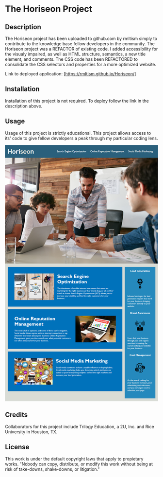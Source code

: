 # The Horiseon Project 

## Description

The Horiseon project has been uploaded to github.com by rmltism simply to contribute to the knowledge base fellow developers in the community.  The Horiseon project was a REFACTOR of existing code.  I added accessibility for the visualy impaired, as well as HTML structure, semantics, a new title element, and comments.  The CSS code has been REFACTORED to consolidate the CSS selectors and properties for a more optimized website.

Link to deployed application: [https://rmltism.github.io/Horiseon/] 


## Installation

Installation of this project is not required.  To deploy follow the link in the description above.


## Usage

Usage of this project is strictly educational.  This project allows access to its' code to give fellow developers a peak through my particular coding lens. 

![Horiseon](./assets/images/horiseon-screenshot.jpg?raw=true "Horiseon")


## Credits

Collaborators for this project include Trilogy Education, a 2U, Inc. and Rice University in Houston, TX. 


## License 

This work is under the default copyright laws that apply to propietary works.  "Nobody can copy, distribute, or modify this work without being at risk of take-downs, shake-downs, or litigation."